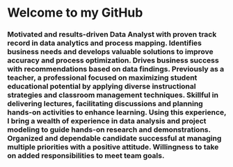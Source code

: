 #  Welcome to my GitHub
###  Motivated and results-driven Data Analyst with proven track record in data analytics and process mapping. Identifies business needs and develops valuable solutions to improve accuracy and process optimization. Drives business success with recommendations based on data findings. Previously as a teacher, a professional focused on maximizing student educational potential by applying diverse instructional strategies and classroom management techniques. Skillful in delivering lectures, facilitating discussions and planning hands-on activities to enhance learning. Using this experience, I bring a wealth of experience in data analysis and project modeling to guide hands-on research and demonstrations.  Organized and dependable candidate successful at managing multiple priorities with a positive attitude. Willingness to take on added responsibilities to meet team goals.
